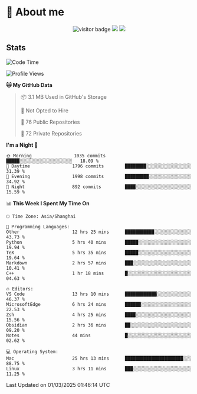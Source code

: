 <!-- ![](https://youpai.roccoshi.top/img/20200804214216.png) -->

# 🧐 About me
 
<p align="center">
<img src="https://visitor-badge.laobi.icu/badge?page_id=Lincest.Lincest&title=hits" alt="visitor badge"/>
<a href="mailto:imroccoshi@gmail.com"><img src="https://img.shields.io/badge/gmail-imroccoshi%40gmail.com-red"></a>
<a href="https://blog.roccoshi.top"><img src="https://img.shields.io/badge/blog-roccoshi-green"></a>
</p>

## Stats

<!--START_SECTION:waka-->
![Code Time](http://img.shields.io/badge/Code%20Time-2%2C185%20hrs%2045%20mins-blue)

![Profile Views](http://img.shields.io/badge/Profile%20Views-0-blue)

**🐱 My GitHub Data** 

> 📦 3.1 MB Used in GitHub's Storage 
 > 
> 🚫 Not Opted to Hire
 > 
> 📜 76 Public Repositories 
 > 
> 🔑 72 Private Repositories 
 > 
**I'm a Night 🦉** 

```text
🌞 Morning                1035 commits        █████░░░░░░░░░░░░░░░░░░░░   18.09 % 
🌆 Daytime                1796 commits        ████████░░░░░░░░░░░░░░░░░   31.39 % 
🌃 Evening                1998 commits        █████████░░░░░░░░░░░░░░░░   34.92 % 
🌙 Night                  892 commits         ████░░░░░░░░░░░░░░░░░░░░░   15.59 % 
```


📊 **This Week I Spent My Time On** 

```text
🕑︎ Time Zone: Asia/Shanghai

💬 Programming Languages: 
Other                    12 hrs 25 mins      ███████████░░░░░░░░░░░░░░   43.73 % 
Python                   5 hrs 40 mins       █████░░░░░░░░░░░░░░░░░░░░   19.94 % 
TeX                      5 hrs 35 mins       █████░░░░░░░░░░░░░░░░░░░░   19.64 % 
Markdown                 2 hrs 57 mins       ███░░░░░░░░░░░░░░░░░░░░░░   10.41 % 
C++                      1 hr 18 mins        █░░░░░░░░░░░░░░░░░░░░░░░░   04.63 % 

🔥 Editors: 
VS Code                  13 hrs 10 mins      ████████████░░░░░░░░░░░░░   46.37 % 
MicrosoftEdge            6 hrs 24 mins       ██████░░░░░░░░░░░░░░░░░░░   22.53 % 
Zsh                      4 hrs 25 mins       ████░░░░░░░░░░░░░░░░░░░░░   15.56 % 
Obsidian                 2 hrs 36 mins       ██░░░░░░░░░░░░░░░░░░░░░░░   09.20 % 
Notes                    44 mins             █░░░░░░░░░░░░░░░░░░░░░░░░   02.62 % 

💻 Operating System: 
Mac                      25 hrs 13 mins      ██████████████████████░░░   88.75 % 
Linux                    3 hrs 11 mins       ███░░░░░░░░░░░░░░░░░░░░░░   11.25 % 
```


 Last Updated on 01/03/2025 01:46:14 UTC
<!--END_SECTION:waka-->


